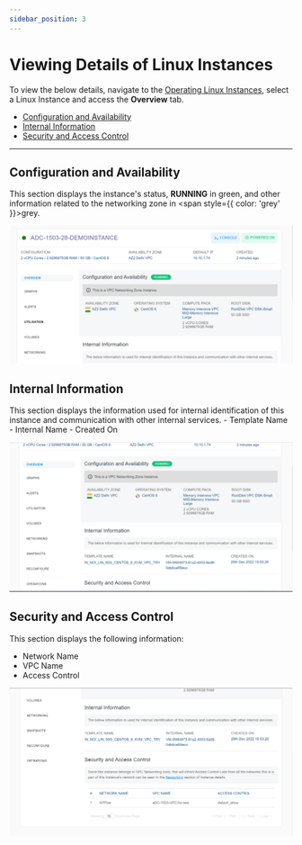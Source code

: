 ```yaml
---
sidebar_position: 3
---
```

# Viewing Details of Linux Instances

To view the below details, navigate to the [Operating Linux Instances](AboutLinuxInstances.md), select a Linux Instance and access the **Overview** tab.

- [Configuration and Availability](#configuration-and-availability)
- [Internal Information](#internal-information)
- [Security and Access Control](#security-and-access-control)
---
## Configuration and Availability

This section displays the instance's status, **RUNNING** in <span class="green">green</span>, and other information related to the networking zone in <span style={{ color: 'grey' }}>grey</span>.

![Viewing Details of Linux Instances](img/ViewingDetailsofLinuxInstances1.png)

## Internal Information
This section displays the information used for internal identification of this instance and communication with other internal services.
    - Template Name
    - Internal Name
    - Created On

![Viewing Details of Linux Instances](img/ViewingDetailsofLinuxInstances2.png)

## Security and Access Control
This section displays the following information:

- Network Name
- VPC Name
- Access Control

![Viewing Details of Linux Instances](img/ViewingDetailsofLinuxInstances3.png)





